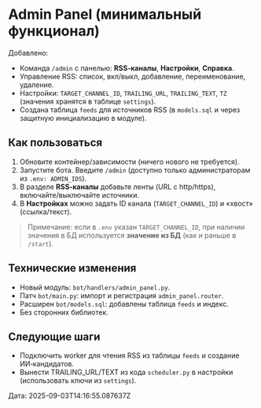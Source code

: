# Admin Panel (минимальный функционал)

Добавлено:
- Команда `/admin` с панелью: **RSS‑каналы**, **Настройки**, **Справка**.
- Управление RSS: список, вкл/выкл, добавление, переименование, удаление.
- Настройки: `TARGET_CHANNEL_ID`, `TRAILING_URL`, `TRAILING_TEXT`, `TZ` (значения хранятся в таблице `settings`).
- Создана таблица `feeds` для источников RSS (в `models.sql` и через защитную инициализацию в модуле).

## Как пользоваться
1. Обновите контейнер/зависимости (ничего нового не требуется).
2. Запустите бота. Введите `/admin` (доступно только администраторам из `.env: ADMIN_IDS`).  
3. В разделе **RSS‑каналы** добавьте ленты (URL с http/https), включайте/выключайте источники.  
4. В **Настройках** можно задать ID канала (`TARGET_CHANNEL_ID`) и «хвост» (ссылка/текст).  

> Примечание: если в `.env` указан `TARGET_CHANNEL_ID`, при наличии значения в БД используется **значение из БД** (как и раньше в `/start`).

## Технические изменения
- Новый модуль: `bot/handlers/admin_panel.py`.
- Патч `bot/main.py`: импорт и регистрация `admin_panel.router`.
- Расширен `bot/models.sql`: добавлены таблица `feeds` и индекс.
- Без сторонних библиотек.

## Следующие шаги
- Подключить worker для чтения RSS из таблицы `feeds` и создание ИИ‑кандидатов.
- Вынести TRAILING_URL/TEXT из кода `scheduler.py` в настройки (использовать ключи из `settings`).

Дата: 2025-09-03T14:16:55.087637Z
